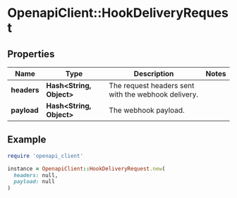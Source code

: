 # OpenapiClient::HookDeliveryRequest

## Properties

| Name | Type | Description | Notes |
| ---- | ---- | ----------- | ----- |
| **headers** | **Hash&lt;String, Object&gt;** | The request headers sent with the webhook delivery. |  |
| **payload** | **Hash&lt;String, Object&gt;** | The webhook payload. |  |

## Example

```ruby
require 'openapi_client'

instance = OpenapiClient::HookDeliveryRequest.new(
  headers: null,
  payload: null
)
```

